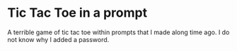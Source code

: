 # Tic Tac Toe in a prompt
A terrible game of tic tac toe within prompts that I made along time ago.
I do not know why I added a password.
